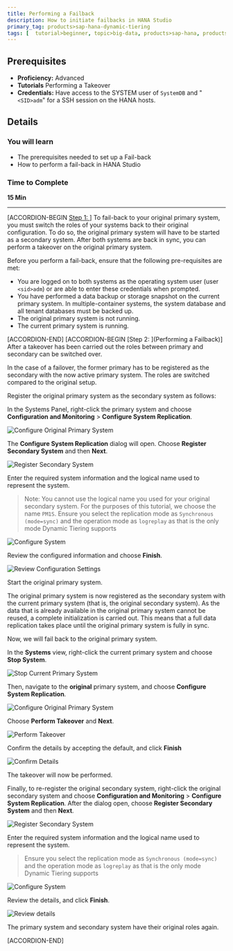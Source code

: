 ```yaml
---
title: Performing a Failback
description: How to initiate failbacks in HANA Studio
primary_tag: products>sap-hana-dynamic-tiering
tags: [  tutorial>beginner, topic>big-data, products>sap-hana, products>sap-hana-dynamic-tiering, products>sap-hana-studio ]
---
```


## Prerequisites
 - **Proficiency:** Advanced
 - **Tutorials** Performing a Takeover
 - **Credentials:** Have access to the SYSTEM user of  `SystemDB` and "`<SID>adm`" for a SSH session on the HANA hosts.


## Details
### You will learn
- The prerequisites needed to set up a Fail-back
- How to perform a fail-back in HANA Studio

### Time to Complete
**15 Min**

---

[ACCORDION-BEGIN [Step 1: ](Introduction)]
To fail-back to your original primary system, you must switch the roles of your systems back to their original configuration. To do so, the original primary system will have to be started as a secondary system. After both systems are back in sync, you can perform a takeover on the original primary system.

Before you perform a fail-back, ensure that the following pre-requisites are met:

- You are logged on to both systems as the operating system user (user `<sid>adm`) or are able to enter these credentials when prompted.
- You have performed a data backup or storage snapshot on the current primary system. In multiple-container systems, the system database and all tenant databases must be backed up.
- The original primary system is not running.
- The current primary system is running.


[ACCORDION-END]
[ACCORDION-BEGIN [Step 2: ](Performing a Failback)]
After a takeover has been carried out the roles between primary and secondary can be switched over.

In the case of a failover, the former primary has to be registered as the secondary with the now active primary system. The roles are switched compared to the original setup.

Register the original primary system as the secondary system as follows:

In the Systems Panel, right-click the primary system and choose **Configuration and Monitoring** > **Configure System Replication**.

![Configure Original Primary System](configure-system-replication.png)

The **Configure System Replication** dialog will open. Choose **Register Secondary System** and then **Next**.

![Register Secondary System](register-secondary-system.png)

Enter the required system information and the logical name used to represent the system.
> Note: You cannot use the logical name you used for your original secondary system. For the purposes of this tutorial, we choose the name `PM1S`.
> Ensure you select the replication mode as `Synchronous (mode=sync)` and the operation mode as `logreplay` as that is the only mode Dynamic Tiering supports

![Configure System](configure-system.png)

Review the configured information and choose **Finish**.

![Review Configuration Settings](review-configuration-settings.png)

Start the original primary system.

The original primary system is now registered as the secondary system with the current primary system (that is, the original secondary system). As the data that is already available in the original primary system cannot be reused, a complete initialization is carried out. This means that a full data replication takes place until the original primary system is fully in sync.

Now, we will fail back to the original primary system.

In the **Systems** view, right-click the current primary system and choose **Stop System**.

![Stop Current Primary System](stop-current-primary.png)

Then, navigate to the **original** primary system, and choose **Configure System Replication**.

![Configure Original Primary System](configure-original-primary-system.png)

Choose **Perform Takeover** and **Next**.

![Perform Takeover](perform-takeover.png)

Confirm the details by accepting the default, and click **Finish**

![Confirm Details](confirm-details.png)

The takeover will now be performed.

Finally, to re-register the original secondary system, right-click the original secondary system and choose **Configuration and Monitoring** > **Configure System Replication**. After the dialog open, choose **Register Secondary System** and then **Next**.

![Register Secondary System](register-secondary-system.png)

Enter the required system information and the logical name used to represent the system.
> Ensure you select the replication mode as `Synchronous (mode=sync)` and the operation mode as `logreplay` as that is the only mode Dynamic Tiering supports

![Configure System](configure-system0.png)

Review the details, and click **Finish**.

![Review details](review-configuration-settings0.png)

The primary system and secondary system have their original roles again.


[ACCORDION-END]
